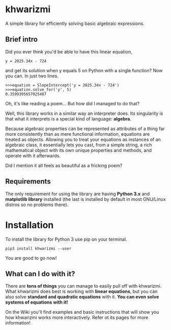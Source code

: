 # khwarizmi

A simple library for efficiently solving basic algebraic expressions.

## Brief intro

Did you ever think you'd be able to have this linear equation,

    y = 2025.34x - 724

and get its solution when y equals 5 on Python with a single function? Now you can. In just two lines.
    
    >>>equation = SlopeIntercept('y = 2025.34x - 724')
    >>>equation.solve_for('y', 5)
    0.3599395657025487

Oh, it's like reading a poem... But how did I managed to do that?

Well, this library works in a similar way an interpreter does. Its singularity is that what it interprets is a special kind of language: **algebra**. 

Because algebraic properties can be represented as attributes of a thing far more consistently than as mere functional information, equations are treated as objects. Allowing you to treat your equations as instances of an algebraic class, it essentially lets you cast, from a simple string, a rich mathematical object with its own unique properties and methods, and operate with it afterwards. 

Did I mention it all feels as beautiful as a fricking poem?

## Requirements

The only requirement for using the library are having **Python 3.x** and **matplotlib library** installed (the last is installed by default in most GNU/Linux distros so no problems there).

# Installation

To install the library for Python 3 use pip on your terminal.

    pip3 install khwarizmi --user

You are good to go now!

## What can I do with it?

There are **tons of things** you can manage to easily pull off with khwarizmi. What khwarizmi does best is working with **linear equations**, but you can also solve **standard and quadratic equations** with it. **You can even solve systems of equations with it!**

On the Wiki you'll find examples and basic instructions that will show you how khwarizmi works more interactively. Refer ot its pages for more information!
    


    

    
